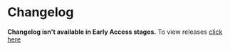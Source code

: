 # Changelog

**Changelog isn't available in Early Access stages.**
To view releases [click here](https://github.com/Githubuser102234/bytecrate/releases)
